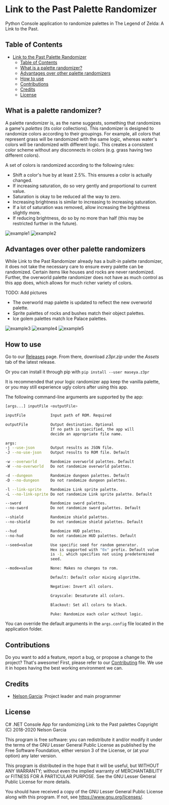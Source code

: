 # Link to the Past Palette Randomizer

Python Console application to randomize palettes in The Legend of Zelda: A
Link to the Past.

## Table of Contents

- [Link to the Past Palette Randomizer](#link-to-the-past-palette-randomizer)
  - [Table of Contents](#table-of-contents)
  - [What is a palette randomizer?](#what-is-a-palette-randomizer)
  - [Advantages over other palette randomizers](#advantages-over-other-palette-randomizers)
  - [How to use](#how-to-use)
  - [Contributions](#contributions)
  - [Credits](#credits)
  - [License](#license)

## What is a palette randomizer?

A palette randomizer is, as the name suggests, something that randomizes a
game's _palettes_ (its color collections). This randomizer is designed to
randomize colors according to their groupings. For example, all colors that
represent grass will be randomized with the same logic, whereas water's colors
will be randomized with different logic. This creates a consistent color scheme
without any disconnects in colors (e.g. grass having two different colors).

A set of colors is randomized according to the following rules:

- Shift a color's hue by at least 2.5%. This ensures a color is actually changed.
- If increasing saturation, do so very gently and proportional to current value.
- Saturation is okay to be reduced all the way to zero.
- Increasing brightness is similar to increasing to increasing saturation.
- If a lot of saturation was removed, allow increasing the brightness slightly
  more.
- If reducing brightness, do so by no more than half (this may be restricted
  further in the future).

![example1](https://cdn.discordapp.com/attachments/329059206030295051/641420281608405022/unknown.png)
![example2](https://cdn.discordapp.com/attachments/329059206030295051/641445510074466304/unknown.png)

## Advantages over other palette randomizers

While Link to the Past Randomizer already has a built-in palette randomizer, it does
not take the necessary care to ensure every palette can be randomized. Certain items
like houses and rocks are never randomized. Further, the overworld palette randomizer
does not have as much control as this app does, which allows for much richer
variety of colors.

TODO: Add pictures

- The overworld map palette is updated to reflect the new overworld palette.
- Sprite palettes of rocks and bushes match their object palettes.
- Ice golem palettes match Ice Palace palettes.

![example3](https://media.discordapp.net/attachments/329059206030295051/712227454248550450/unknown.png?width=783&height=684)
![example4](https://media.discordapp.net/attachments/329059206030295051/712228332552323112/unknown.png?width=783&height=684)
![example5](https://media.discordapp.net/attachments/329059206030295051/712383831268786216/unknown.png?width=782&height=684)

## How to use

Go to our [Releases](https://github.com/Maseya/z3pr-py/releases)
page. From there, download _z3pr.zip_ under the _Assets_ tab of
the latest release.

Or you can install it through pip with `pip install --user maseya.z3pr`

It is recommended that your logic randomizer app keep the vanilla palette, or
you may still experience ugly colors after using this app.

The following command-line arguments are supported by the app:

```bash
[args...] inputFile <outputFile>

inputFile           Input path of ROM. Required

outputFile          Output destination. Optional
                    If no path is specified, the app will
                    decide an appropriate file name.

args:
-j --use-json       Output results as JSON file.
-J --no-use-json    Output results to ROM file. Default

-w --overworld      Randomize overworld palettes. Default
-W --no-overworld   Do not randomize overworld palettes.

-d --dungeon        Randomize dungeon palettes. Default
-D --no-dungeon     Do not randomize dungeon palettes.

-l --link-sprite    Randomize Link sprite palette.
-L --no-link-sprite Do not randomize Link sprite palette. Default

--sword             Randomize sword palettes.
--no-sword          Do not randomize sword palettes. Default

--shield            Randomize shield palettes.
--no-shield         Do not randomize shield palettes. Default

--hud               Randomize HUD palettes.
--no-hud            Do not randomize HUD palettes. Default

--seed=value        Use specific seed for random generator.
                    Hex is supported with "0x" prefix. Default value
                    is -1, which specifies not using predetermined
                    seed.

--mode=value        None: Makes no changes to rom.

                    Default: Default color mixing algorithm.

                    Negative: Invert all colors.

                    Grayscale: Desaturate all colors.

                    Blackout: Set all colors to black.

                    Puke: Randomize each color without logic.
```

You can override the default arguments in the `args.config` file located
in the application folder.

## Contributions

Do you want to add a feature, report a bug, or propose a change to the
project? That's awesome! First, please refer to our
[Contributing](CONTRIBUTING.md) file. We use it in hopes having the best
working environment we can.

## Credits

- [Nelson Garcia](https://github.com/bonimy): Project leader and main
programmer

## License

C# .NET Console App for randomizing Link to the Past palettes
Copyright (C) 2018-2020 Nelson Garcia

This program is free software: you can redistribute it and/or modify
it under the terms of the GNU Lesser General Public License as published by
the Free Software Foundation, either version 3 of the License, or
(at your option) any later version.

This program is distributed in the hope that it will be useful,
but WITHOUT ANY WARRANTY; without even the implied warranty of
MERCHANTABILITY or FITNESS FOR A PARTICULAR PURPOSE.  See the
GNU Lesser General Public License for more details.

You should have received a copy of the GNU Lesser General Public License
along with this program.  If not, see <https://www.gnu.org/licenses/>.

[issues]: https://github.com/Maseya/z3pr-py/issues
